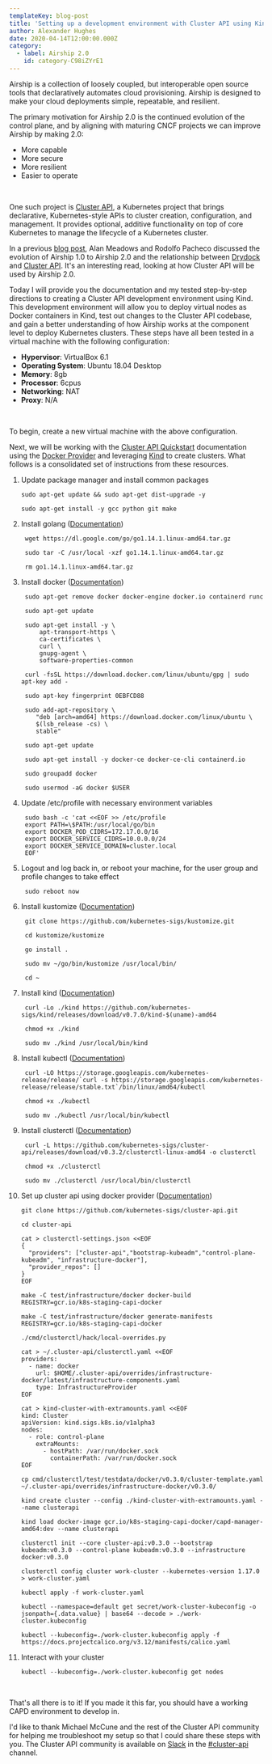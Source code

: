 ```yaml
---
templateKey: blog-post
title: 'Setting up a development environment with Cluster API using Kind'
author: Alexander Hughes
date: 2020-04-14T12:00:00.000Z
category: 
  - label: Airship 2.0
    id: category-C98iZYrE1
---
```


Airship is a collection of loosely coupled, but interoperable open source tools that declaratively automates cloud
provisioning. Airship is designed to make your cloud deployments simple, repeatable, and resilient.

The primary motivation for Airship 2.0 is the continued evolution of the control plane, and by aligning with maturing
CNCF projects we can improve Airship by making 2.0:
- More capable
- More secure
- More resilient
- Easier to operate

<br>

One such project is [Cluster API](https://cluster-api.sigs.k8s.io/), a Kubernetes project that brings declarative,
Kubernetes-style APIs to cluster creation, configuration, and management. It provides optional, additive functionality
on top of core Kubernetes to manage the lifecycle of a Kubernetes cluster.

In a previous [blog post](
https://www.airshipit.org/blog/airship-blog-series-5-drydock-and-its-relationship-to-cluster-api/), Alan Meadows and
Rodolfo Pacheco discussed the evolution of Airship 1.0 to Airship 2.0 and the relationship between [Drydock](
https://opendev.org/airship/drydock) and [Cluster API](https://cluster-api.sigs.k8s.io/). It's an interesting read,
looking at how Cluster API will be used by Airship 2.0.

Today I will provide you the documentation and my tested step-by-step directions to creating a Cluster API development
environment using Kind. This development environment will allow you to deploy virtual nodes as Docker containers in
Kind, test out changes to the Cluster API codebase, and gain a better understanding of how Airship works at the
component level to deploy Kubernetes clusters. These steps have all been tested in a virtual machine with the following
configuration:
- **Hypervisor**: VirtualBox 6.1
- **Operating System**: Ubuntu 18.04 Desktop
- **Memory**: 8gb
- **Processor**: 6cpus
- **Networking**: NAT
- **Proxy**: N/A

<br>

To begin, create a new virtual machine with the above configuration.

Next, we will be working with the [Cluster API Quickstart](https://cluster-api.sigs.k8s.io/user/quick-start.html)
documentation using the [Docker Provider](
https://cluster-api.sigs.k8s.io/clusterctl/developers.html#additional-steps-in-order-to-use-the-docker-provider) and
leveraging [Kind](https://kind.sigs.k8s.io/) to create clusters. What follows is a consolidated set of instructions from
these resources.

1. Update package manager and install common packages

    ```shell script
    sudo apt-get update && sudo apt-get dist-upgrade -y

    sudo apt-get install -y gcc python git make
    ```

2. Install golang ([Documentation](https://golang.org/doc/install))

   ```shell script
    wget https://dl.google.com/go/go1.14.1.linux-amd64.tar.gz

    sudo tar -C /usr/local -xzf go1.14.1.linux-amd64.tar.gz

    rm go1.14.1.linux-amd64.tar.gz
    ```

3. Install docker ([Documentation](https://docs.docker.com/install/linux/docker-ce/ubuntu/))

   ```shell script
    sudo apt-get remove docker docker-engine docker.io containerd runc

    sudo apt-get update

    sudo apt-get install -y \
        apt-transport-https \
        ca-certificates \
        curl \
        gnupg-agent \
        software-properties-common

    curl -fsSL https://download.docker.com/linux/ubuntu/gpg | sudo apt-key add -

    sudo apt-key fingerprint 0EBFCD88

    sudo add-apt-repository \
       "deb [arch=amd64] https://download.docker.com/linux/ubuntu \
       $(lsb_release -cs) \
       stable"

    sudo apt-get update

    sudo apt-get install -y docker-ce docker-ce-cli containerd.io

    sudo groupadd docker

    sudo usermod -aG docker $USER
    ```

4. Update /etc/profile with necessary environment variables

   ```shell script
    sudo bash -c 'cat <<EOF >> /etc/profile
    export PATH=\$PATH:/usr/local/go/bin
    export DOCKER_POD_CIDRS=172.17.0.0/16
    export DOCKER_SERVICE_CIDRS=10.0.0.0/24
    export DOCKER_SERVICE_DOMAIN=cluster.local
    EOF'
    ```

5. Logout and log back in, or reboot your machine, for the user group and profile changes to take effect

   ```shell script
    sudo reboot now
    ```

6. Install kustomize ([Documentation](https://github.com/kubernetes-sigs/kustomize/blob/master/docs/INSTALL.md))

   ```shell script
    git clone https://github.com/kubernetes-sigs/kustomize.git

    cd kustomize/kustomize

    go install .

    sudo mv ~/go/bin/kustomize /usr/local/bin/

    cd ~
    ```

7. Install kind ([Documentation](https://github.com/kubernetes-sigs/kind/blob/master/README.md#installation-and-usage))

   ```shell script
    curl -Lo ./kind https://github.com/kubernetes-sigs/kind/releases/download/v0.7.0/kind-$(uname)-amd64

    chmod +x ./kind

    sudo mv ./kind /usr/local/bin/kind
    ```

8. Install kubectl ([Documentation](https://kubernetes.io/docs/tasks/tools/install-kubectl/#install-kubectl-on-linux))

   ```shell script
    curl -LO https://storage.googleapis.com/kubernetes-release/release/`curl -s https://storage.googleapis.com/kubernetes-release/release/stable.txt`/bin/linux/amd64/kubectl

    chmod +x ./kubectl

    sudo mv ./kubectl /usr/local/bin/kubectl
    ```

9. Install clusterctl ([Documentation](https://cluster-api.sigs.k8s.io/user/quick-start.html#install-clusterctl))

   ```shell script
    curl -L https://github.com/kubernetes-sigs/cluster-api/releases/download/v0.3.2/clusterctl-linux-amd64 -o clusterctl

    chmod +x ./clusterctl

    sudo mv ./clusterctl /usr/local/bin/clusterctl
    ```

10. Set up cluster api using docker provider ([Documentation](https://cluster-api.sigs.k8s.io/user/quick-start.html))

    ```shell script
    git clone https://github.com/kubernetes-sigs/cluster-api.git

    cd cluster-api

    cat > clusterctl-settings.json <<EOF
    {
      "providers": ["cluster-api","bootstrap-kubeadm","control-plane-kubeadm", "infrastructure-docker"],
      "provider_repos": []
    }
    EOF

    make -C test/infrastructure/docker docker-build REGISTRY=gcr.io/k8s-staging-capi-docker

    make -C test/infrastructure/docker generate-manifests REGISTRY=gcr.io/k8s-staging-capi-docker

    ./cmd/clusterctl/hack/local-overrides.py

    cat > ~/.cluster-api/clusterctl.yaml <<EOF
    providers:
      - name: docker
        url: $HOME/.cluster-api/overrides/infrastructure-docker/latest/infrastructure-components.yaml
        type: InfrastructureProvider
    EOF

    cat > kind-cluster-with-extramounts.yaml <<EOF
    kind: Cluster
    apiVersion: kind.sigs.k8s.io/v1alpha3
    nodes:
      - role: control-plane
        extraMounts:
          - hostPath: /var/run/docker.sock
            containerPath: /var/run/docker.sock
    EOF

    cp cmd/clusterctl/test/testdata/docker/v0.3.0/cluster-template.yaml ~/.cluster-api/overrides/infrastructure-docker/v0.3.0/

    kind create cluster --config ./kind-cluster-with-extramounts.yaml --name clusterapi

    kind load docker-image gcr.io/k8s-staging-capi-docker/capd-manager-amd64:dev --name clusterapi

    clusterctl init --core cluster-api:v0.3.0 --bootstrap kubeadm:v0.3.0 --control-plane kubeadm:v0.3.0 --infrastructure docker:v0.3.0

    clusterctl config cluster work-cluster --kubernetes-version 1.17.0 > work-cluster.yaml

    kubectl apply -f work-cluster.yaml

    kubectl --namespace=default get secret/work-cluster-kubeconfig -o jsonpath={.data.value} | base64 --decode > ./work-cluster.kubeconfig

    kubectl --kubeconfig=./work-cluster.kubeconfig apply -f https://docs.projectcalico.org/v3.12/manifests/calico.yaml
    ```

11. Interact with your cluster

    ```shell script
    kubectl --kubeconfig=./work-cluster.kubeconfig get nodes
    ```

<br>

That's all there is to it! If you made it this far, you should have a working CAPD environment to develop in.

I'd like to thank Michael McCune and the rest of the Cluster API community for helping me troubleshoot my setup so that
I could share these steps with you. The Cluster API community is available on [Slack](http://slack.k8s.io/) in the
[#cluster-api](https://kubernetes.slack.com/archives/C8TSNPY4T) channel.
